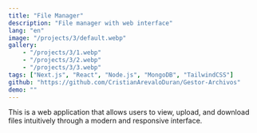 ```yaml
---
title: "File Manager"
description: "File manager with web interface"
lang: "en"
image: "/projects/3/default.webp"
gallery:
    - "/projects/3/1.webp"
    - "/projects/3/2.webp"
    - "/projects/3/3.webp"
tags: ["Next.js", "React", "Node.js", "MongoDB", "TailwindCSS"]
github: "https://github.com/CristianArevaloDuran/Gestor-Archivos"
demo: ""
---
```

This is a web application that allows users to view, upload, and download files intuitively through a modern and responsive interface.